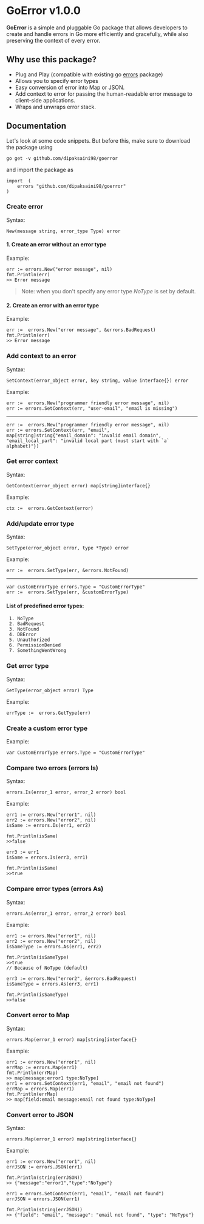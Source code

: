 # GoError v1.0.0

  
**GoError** is a simple and pluggable Go package that allows developers to create and handle errors in Go more efficiently and gracefully, while also preserving the context of every error. 


## Why use this package? 

 - Plug and Play (compatible with existing go [errors](https://golang.org/pkg/errors/) package)
 - Allows you to specify error types
 - Easy conversion of error into Map or JSON.
 - Add context to error for passing the human-readable error message to client-side applications.
 - Wraps and unwraps error stack. 

## Documentation

Let's look at some code snippets. But before this, make sure to download the package using

    go get -v github.com/dipaksaini98/goerror
   
   and import the package as

    import  (
	    errors "github.com/dipaksaini98/goerror"
    )

### Create error
Syntax:

	New(message string, error_type Type) error


 #### 1. Create an error without an error type


Example:

    err := errors.New("error message", nil)
    fmt.Println(err)
    >> Error message

> Note: when you don't specify any error type *NoType* is set by default.

#### 2. Create an error with an error type

Example:
	

    err :=  errors.New("error message", &errors.BadRequest)
    fmt.Println(err)
    >> Error message

### Add context to an error

Syntax:

	SetContext(error_object error, key string, value interface{}) error

Example:

    err :=  errors.New("programmer friendly error message", nil)
    err := errors.SetContext(err, "user-email", "email is missing")
---
    err :=  errors.New("programmer friendly error message", nil)
    err := errors.SetContext(err, "email", map[string]string{"email_domain": "invalid email domain", "email_local_part": "invalid local part (must start with `a` alphabet)"})

### Get error context

Syntax:

	GetContext(error_object error) map[string]interface{}

Example:

    ctx :=  errors.GetContext(error)

### Add/update error type

Syntax:

	SetType(error_object error, type *Type) error

Example:

    err :=  errors.SetType(err, &errors.NotFound)
  ---
    var customErrorType errors.Type = "CustomErrorType"
    err :=  errors.SetType(err, &customErrorType)

#### List of predefined error types:

	 1. NoType
	 2. BadRequest
	 3. NotFound
	 4. DBError
	 5. Unauthorized
	 6. PermissionDenied
	 7. SomethingWentWrong

### Get error type

Syntax:

	GetType(error_object error) Type

Example:

    errType :=  errors.GetType(err)

### Create a custom error type

Example:

	var CustomErrorType errors.Type = "CustomErrorType"

### Compare two errors (errors Is)

Syntax:

	errors.Is(error_1 error, error_2 error) bool
	
Example:

	err1 := errors.New("error1", nil)
	err2 := errors.New("error2", nil)
	isSame := errors.Is(err1, err2)
	
	fmt.Println(isSame)
	>>false
	
	err3 := err1
	isSame = errors.Is(err3, err1)
	
	fmt.Println(isSame)
	>>true

### Compare error types (errors As)

Syntax:

	errors.As(error_1 error, error_2 error) bool
	
Example:

	err1 := errors.New("error1", nil)
	err2 := errors.New("error2", nil)
	isSameType := errors.As(err1, err2)
	
	fmt.Println(isSameType)
	>>true 
	// Because of NoType (default)
	
	err3 := errors.New("error2", &errors.BadRequest)
	isSameType = errors.As(err3, err1)
	
	fmt.Println(isSameType)
	>>false

### Convert error to Map

Syntax:

	errors.Map(error_1 error) map[string]interface{}
Example:

	err1 := errors.New("error1", nil)
	errMap := errors.Map(err1)
	fmt.Println(errMap)
	>> map[message:error1 type:NoType]
	err1 = errors.SetContext(err1, "email", "email not found")
	errMap = errors.Map(err1)
	fmt.Println(errMap)
	>> map[field:email message:email not found type:NoType]

### Convert error to JSON

Syntax:

	errors.Map(error_1 error) map[string]interface{}
Example:

	err1 := errors.New("error1", nil)
	errJSON := errors.JSON(err1)
	
	fmt.Println(string(errJSON))
	>> {"message":"error1","type":"NoType"}
	
	err1 = errors.SetContext(err1, "email", "email not found")
	errJSON = errors.JSON(err1)
	
	fmt.Println(string(errJSON))
	>> {"field": "email", "message": "email not found", "type": "NoType"}
